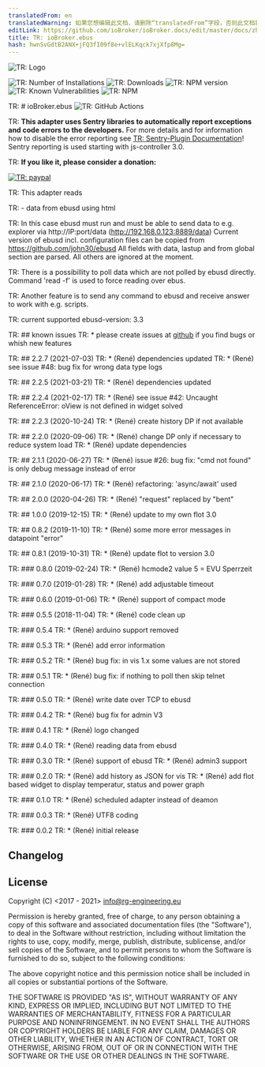 ```yaml
---
translatedFrom: en
translatedWarning: 如果您想编辑此文档，请删除“translatedFrom”字段，否则此文档将再次自动翻译
editLink: https://github.com/ioBroker/ioBroker.docs/edit/master/docs/zh-cn/adapterref/iobroker.ebus/README.md
title: TR: ioBroker.ebus
hash: hwnSvGdtB2ANX+jFQ3fI09f8e+vlELKqck7xjXfp8Mg=
---
```

![TR: Logo](../../../en/adapterref/iobroker.ebus/admin/ebus.png)

![TR: Number of Installations](http://iobroker.live/badges/ebus-stable.svg)
![TR: Downloads](https://img.shields.io/npm/dm/iobroker.ebus.svg)
![TR: NPM version](http://img.shields.io/npm/v/iobroker.ebus.svg)
![TR: Known Vulnerabilities](https://snyk.io/test/github/rg-engineering/ioBroker.ebus/badge.svg)
![TR: NPM](https://nodei.co/npm/iobroker.ebus.png?downloads=true)

TR: # ioBroker.ebus
![TR: GitHub Actions](https://github.com/rg-engineering/ioBroker.ebus/workflows/Test%20and%20Release/badge.svg)

TR: **This adapter uses Sentry libraries to automatically report exceptions and code errors to the developers.** For more details and for information how to disable the error reporting see [TR: Sentry-Plugin Documentation](https://github.com/ioBroker/plugin-sentry#plugin-sentry)! Sentry reporting is used starting with js-controller 3.0.

TR: **If you like it, please consider a donation:**

[![TR: paypal](https://www.paypalobjects.com/en_US/DK/i/btn/btn_donateCC_LG.gif)](https://www.paypal.com/cgi-bin/webscr?cmd=_s-xclick&hosted_button_id=YBAZTEBT9SYC2&source=url)

TR: This adapter reads

TR: - data from ebusd using html

TR: In this case ebusd must run and must be able to send data to e.g. explorer via http://IP:port/data (http://192.168.0.123:8889/data) Current version of ebusd incl. configuration files can be copied from https://github.com/john30/ebusd All fields with data, lastup and from global section are parsed. All others are ignored at the moment.

TR: There is a possibillity to poll data which are not polled by ebusd directly. Command 'read -f' is used to force reading over ebus.

TR: Another feature is to send any command to ebusd and receive answer to work with e.g. scripts.

TR: current supported ebusd-version: 3.3

TR: ## known issues
TR: * please create issues at [github](https://github.com/rg-engineering/ioBroker.ebus/issues) if you find bugs or whish new features

TR: ## 2.2.7 (2021-07-03)
TR: * (René) dependencies updated
TR: * (René) see issue #48: bug fix for wrong data type logs

TR: ## 2.2.5 (2021-03-21)
TR: * (René) dependencies updated

TR: ## 2.2.4 (2021-02-17)
TR: * (René) see issue #42: Uncaught ReferenceError: oView is not defined in widget solved

TR: ## 2.2.3 (2020-10-24)
TR: * (René) create history DP if not available

TR: ## 2.2.0 (2020-09-06)
TR: * (René) change DP only if necessary to reduce system load
TR: * (René) update dependencies

TR: ## 2.1.1 (2020-06-27)
TR: * (René) issue #26: bug fix: "cmd not found" is only debug message instead of error

TR: ## 2.1.0 (2020-06-17)
TR: * (René) refactoring:  'async/await' used

TR: ## 2.0.0 (2020-04-26)
TR: * (René) "request" replaced by "bent"

TR: ## 1.0.0 (2019-12-15)
TR: * (René) update to my own flot 3.0

TR: ## 0.8.2 (2019-11-10)
TR: * (René) some more error messages in datapoint "error"

TR: ## 0.8.1 (2019-10-31)
TR: * (René) update flot to version 3.0

TR: ### 0.8.0 (2019-02-24)
TR: * (René) hcmode2 value 5 = EVU Sperrzeit

TR: ### 0.7.0 (2019-01-28)
TR: * (René) add adjustable timeout

TR: ### 0.6.0 (2019-01-06)
TR: * (René) support of compact mode

TR: ### 0.5.5 (2018-11-04)
TR: * (René) code clean up

TR: ### 0.5.4
TR: * (René) arduino support removed

TR: ### 0.5.3
TR: * (René) add error information

TR: ### 0.5.2
TR: * (René) bug fix: in vis 1.x some values are not stored

TR: ### 0.5.1
TR: * (René) bug fix: if nothing to poll then skip telnet connection

TR: ### 0.5.0
TR: * (René) write date over TCP to ebusd

TR: ### 0.4.2
TR: * (René) bug fix for admin V3

TR: ### 0.4.1
TR: * (René) logo changed

TR: ### 0.4.0
TR: * (René) reading data from ebusd

TR: ### 0.3.0
TR: * (René) support of ebusd
TR: * (René) admin3 support

TR: ### 0.2.0
TR: * (René) add history as JSON for vis
TR: * (René) add flot based widget to display temperatur, status and power graph

TR: ### 0.1.0
TR: * (René) scheduled adapter instead of deamon

TR: ### 0.0.3
TR: * (René) UTF8 coding

TR: ### 0.0.2
TR: * (René) initial release

## Changelog

## License
Copyright (C) <2017 - 2021>  <info@rg-engineering.eu>

Permission is hereby granted, free of charge, to any person obtaining a copy of this software and associated documentation files (the "Software"), to deal in the Software without restriction, including without limitation the rights to use, copy, modify, merge, publish, distribute, sublicense, and/or sell copies of the Software, and to permit persons to whom the Software is furnished to do so, subject to the following conditions:

The above copyright notice and this permission notice shall be included in all copies or substantial portions of the Software.

THE SOFTWARE IS PROVIDED "AS IS", WITHOUT WARRANTY OF ANY KIND, EXPRESS OR IMPLIED, INCLUDING BUT NOT LIMITED TO THE WARRANTIES OF MERCHANTABILITY, FITNESS FOR A PARTICULAR PURPOSE AND NONINFRINGEMENT. IN NO EVENT SHALL THE AUTHORS OR COPYRIGHT HOLDERS BE LIABLE FOR ANY CLAIM, DAMAGES OR OTHER LIABILITY, WHETHER IN AN ACTION OF CONTRACT, TORT OR OTHERWISE, ARISING FROM, OUT OF OR IN CONNECTION WITH THE SOFTWARE OR THE USE OR OTHER DEALINGS IN THE SOFTWARE.
